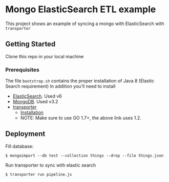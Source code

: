 # Mongo ElasticSearch ETL example

This project shows an example of syncing a mongo with ElasticSearch with `transporter`

## Getting Started

Clone this repo in your local machine

### Prerequisites

The file `bootstrap.sh` contains the proper installation of Java 8 (Elastic Search requirement)
In addition you'll need to install
- [ElasticSearch](https://www.elastic.co/guide/en/elasticsearch/reference/current/deb.html). Used v6
- [MongoDB](https://www.howtoforge.com/tutorial/install-mongodb-on-ubuntu-16.04/). Used v3.2
- [transporter](https://github.com/compose/transporter)
  - [Installation](https://www.digitalocean.com/community/tutorials/how-to-sync-transformed-data-from-mongodb-to-elasticsearch-with-transporter-on-ubuntu-14-04#step-7-%E2%80%94-installing-transporter) 
  - NOTE: Make sure to use GO 1.7+, the above link uses 1.2.

## Deployment

Fill database:
```
$ mongoimport --db test --collection things --drop --file things.json
```

Run transporter to sync with elastic search
```
$ transporter run pipeline.js
```
